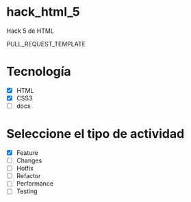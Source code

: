 # hack_html_5
Hack 5 de HTML


PULL_REQUEST_TEMPLATE
# Tecnología
- [x] HTML
- [x] CSS3
- [ ] docs

# Seleccione el tipo de actividad
- [x] Feature
- [ ] Changes
- [ ] Hotfix
- [ ] Refactor
- [ ] Performance
- [ ] Testing